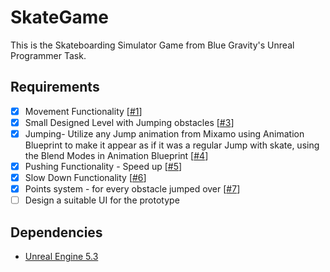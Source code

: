 # SkateGame
This is the Skateboarding Simulator Game from Blue Gravity's Unreal Programmer Task.

## Requirements
* [X] Movement Functionality [[#1](https://github.com/Steback/SkateGame/pull/1)]
* [X] Small Designed Level with Jumping obstacles [[#3](https://github.com/Steback/SkateGame/pull/3)]
* [X] Jumping- Utilize any Jump animation from Mixamo using Animation Blueprint to make it appear as if it was a regular Jump with skate, using the Blend Modes in Animation Blueprint [[#4](https://github.com/Steback/SkateGame/pull/4)]
* [X] Pushing Functionality - Speed up [[#5](https://github.com/Steback/SkateGame/pull/5)]
* [X] Slow Down Functionality [[#6](https://github.com/Steback/SkateGame/pull/6)]
* [X] Points system - for every obstacle jumped over [[#7](https://github.com/Steback/SkateGame/pull/7)]
* [ ] Design a suitable UI for the prototype

## Dependencies
* [Unreal Engine 5.3](https://www.unrealengine.com/en-US/blog/unreal-engine-5-3-is-now-available) 